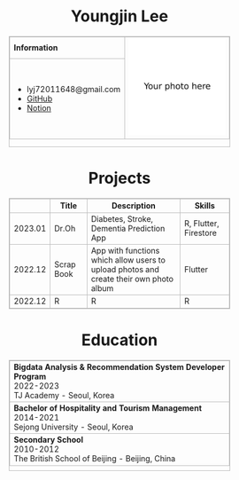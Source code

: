 <style>
  table, th, td {
    border: 1px solid #bcbcbc;
  }
  table {
    width: 400px;
    height: 200px;
    margin-left: auto;
    margin-right: auto;
  }
</style>

<h1 align="center">Youngjin Lee</h1>
<table>
  <tbody>
    <tr>
      <td><b>Information</b></td>
      <td width="50%" rowspan="10">
        <img alt="Photo" src="./image.jpg" />
      </td>
    </tr>
    <tr>
      <td>
        <ul>
          <li>lyj72011648@gmail.com</li>
          <li><a href="https://github.com/EthanYJLee">GitHub</a></li>
          <li><a href="https://www.notion.so/Home-9e3211a55b694442acbea0113d3cec57">Notion</a></li>
        </ul>
      </td>
    </tr>
    <!-- <tr>
      <td><b>Skills</b></td>
      </td>
    </tr>
    <tr>
      <td>
        <ul>
          <li>JAVA, dddddd</li>
          </ul>
      </td>
    </tr> -->
    
    
  </tbody>
</table>

<h1 align="center">Projects</h1>

|| Title | Description | Skills | 
|-----| ------------ | ------------- | ------------- |
| 2023.01 | Dr.Oh | Diabetes, Stroke, Dementia Prediction App | R, Flutter, Firestore |
| 2022.12 | Scrap Book | App with functions which allow users to upload photos and create their own photo album | Flutter |
| 2022.12 | R | R | R |
| 2022.11 | Hoping | Website using Spring Boot with previous JSP & MVC project (Boot Camp) | Spring Boot, MySQL |
| 2022.11 | Boot Camp | Hospitality Peer-To-Peer platform which connects Guests and Hosts | JSP, MVC Pattern, MySQL |
| 2022.10 | Noon | Kiosk, App, Customer Management System for Coffee Shop using Window Builder | Java, Swing, MySQL |



<h1 align="center">Education</h1>
<table>
  <tr>
    <td>
      <!-- <i></i><br /> -->
      <b>Bigdata Analysis & Recommendation System Developer Program</b> 
      <br>2022-2023<br />
      TJ Academy - Seoul, Korea<br />
    </td>
  </tr>
  <tr>
    <td>
      <b>Bachelor of Hospitality and Tourism Management</b> <br>2014-2021<br />
      Sejong University - Seoul, Korea<br />
    </td>
  </tr>
  <tr>
    <td>
      <b>Secondary School</b> <br>2010-2012<br />
      The British School of Beijing - Beijing, China<br />
    </td>
  </tr>
</table>